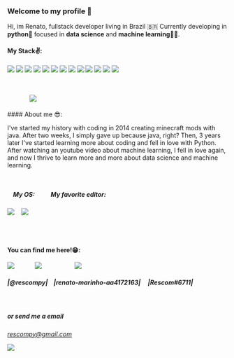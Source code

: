 ### Welcome to my profile 👋


Hi, im Renato, fullstack developer living in Brazil 🇧🇷
Currently developing in <strong>python</strong>🐍 focused in <strong>data science</strong> and <strong>machine learning</strong>🔢🤖.
<br>
#### My Stack✌:
<p>
<img src="https://img.shields.io/badge/Python-3776AB?style=for-the-badge&logo=python&logoColor=white">

<img src="https://img.shields.io/badge/MySQL-00000F?style=for-the-badge&logo=mysql&logoColor=white">

<img src="https://img.shields.io/badge/conda-342B029.svg?&style=for-the-badge&logo=anaconda&logoColor=white">

<img src="https://img.shields.io/badge/Numpy-777BB4?style=for-the-badge&logo=numpy&logoColor=white">

<img src="https://img.shields.io/badge/Pandas-2C2D72?style=for-the-badge&logo=pandas&logoColor=white">

<img src="https://img.shields.io/badge/SciPy-654FF0?style=for-the-badge&logo=SciPy&logoColor=white">

<img src="https://img.shields.io/badge/Keras-FF0000?style=for-the-badge&logo=keras&logoColor=white">

<img src="https://img.shields.io/badge/TensorFlow-FF6F00?style=for-the-badge&logo=tensorflow&logoColor=white">

<img src="https://img.shields.io/badge/OpenCV-27338e?style=for-the-badge&logo=OpenCV&logoColor=white">

<img src="https://img.shields.io/badge/Git-F05032?style=for-the-badge&logo=git&logoColor=white">

<img src="https://img.shields.io/badge/HTML5-E34F26?style=for-the-badge&logo=html5&logoColor=white">

<img src="https://img.shields.io/badge/CSS-239120?&style=for-the-badge&logo=css3&logoColor=white">

<img src="https://img.shields.io/badge/JavaScript-F7DF1E?style=for-the-badge&logo=javascript&logoColor=black">
</p>
<br>
<br>
&nbsp;&nbsp;&nbsp;&nbsp;&nbsp;&nbsp;&nbsp;&nbsp;&nbsp;&nbsp;&nbsp;&nbsp;&nbsp;<img src="https://github-readme-stats.vercel.app/api?username=Rescom">
<br>
<br>
#### About me 😎:
<p>
I've started my history with coding in 2014 creating minecraft mods with java. After two weeks, I simply gave up because java, right? Then, 3 years later I've started learning more about coding and fell in love with Python. After watching an youtube video about machine learning, I fell in love again, and now I thrive to learn more and more about data science and machine learning.
</p>
<br>

<h5>&nbsp;&nbsp;&nbsp;&nbsp;My OS:&nbsp;&nbsp;&nbsp;&nbsp;&nbsp;&nbsp;&nbsp;&nbsp;&nbsp;&nbsp; My favorite editor:</h5>     
<p>
<img src="https://img.shields.io/badge/Linux-FCC624?style=for-the-badge&logo=linux&logoColor=black">
&nbsp;&nbsp;
<img src="https://img.shields.io/badge/Visual_Studio_Code-0078D4?style=for-the-badge&logo=visual%20studio%20code&logoColor=white">
</p>

<br>
<br>

#### You can find me here!😁:
<p>

<img src="https://img.shields.io/badge/Twitter-1DA1F2?style=for-the-badge&logo=twitter&logoColor=white" >
&nbsp;&nbsp;&nbsp;&nbsp;&nbsp;&nbsp;&nbsp;&nbsp;&nbsp;&nbsp;
<img src="https://img.shields.io/badge/LinkedIn-0077B5?style=for-the-badge&logo=linkedin&logoColor=white">
&nbsp;&nbsp;&nbsp;&nbsp;&nbsp;&nbsp;&nbsp;&nbsp;&nbsp;&nbsp;&nbsp;&nbsp;&nbsp;&nbsp;&nbsp;&nbsp;&nbsp;
<img src="https://img.shields.io/badge/Discord-5865F2?style=for-the-badge&logo=discord&logoColor=white">

<h5>|@rescompy|&nbsp;&nbsp;&nbsp;&nbsp;|renato-marinho-aa4172163| &nbsp;&nbsp;&nbsp;&nbsp;|Rescom#6711|</h5>
<br>
<h5>or send me a email</h5>

<em>rescompy@gmail.com</em>



![](https://komarev.com/ghpvc/?username=Rescom&style=for-the-badge&label=Visitors)  
